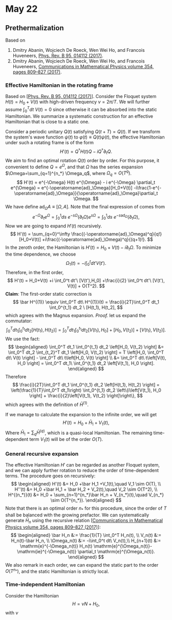 # May 22 

## Prethermalization

Based on 

1. Dmitry Abanin, Wojciech De Roeck, Wen Wei Ho, and Francois Huveneers, [Phys. Rev. B 95, 014112 (2017)](https://journals.aps.org/prb/abstract/10.1103/PhysRevB.95.014112).
2. Dmitry Abanin, Wojciech De Roeck, Wen Wei Ho, and Francois Huveneers, [Communications in Mathematical Physics volume 354, pages 809–827 (2017)](https://link.springer.com/article/10.1007/s00220-017-2930-x).

### Effective Hamiltonian in the rotating frame

Based on [[Phys. Rev. B 95, 014112 (2017)](https://journals.aps.org/prb/abstract/10.1103/PhysRevB.95.014112)]. Consider the Floquet system $H(t) = H_0+V(t)$ with high-driven frequency $\nu = 2\pi/T$. We will further assume $\int_0^T dt\ V(t) = 0$ since otherwise it can be absorbed into the static Hamiltonian. We summarize a systematic construction for an effective Hamiltonian that is close to a static one.

Consider a periodic unitary $Q(t)$ satisfying $Q(t+T)=Q(t)$. If we transform the system's wave function $\psi(t)$ to $\varphi(t) \equiv Q(t)\psi(t)$, the effective Hamiltonian under such a rotating frame is of the form
$$
H'(t) = Q^\dagger H(t) Q - i Q^\dagger \partial_t Q.
$$
We aim to find an optimal rotation $Q(t)$ order by order. For this purpose, it convenient to define $Q = e^\Omega$, and that $\Omega$ has the series expansion $\Omega=\sum_{q=1}^{n_*} \Omega_q$, where $\Omega_q = O(T^q)$.
$$
H'(t) = e^{-\Omega} H(t) e^{\Omega} - i e^{-\Omega} \partial_t e^{\Omega} = e^{-\operatorname{ad}_\Omega}[H_0+V(t)] -i\frac{1-e^{-\operatorname{ad}_\Omega}}{\operatorname{ad}_\Omega}\partial_t \Omega.
$$
We have define $\operatorname{ad}_\Omega A \equiv [\Omega, A]$. Note that the final expression of comes from
$$
e^{-\Omega} \partial_t e^{\Omega} = \int_0^1 ds \ e^{-s\Omega} (\partial_t \Omega) e^{s\Omega} = \int_0^1 ds \ e^{-s\operatorname{ad}_\Omega} (\partial_t \Omega),
$$
Now we are going to expand $H'(t)$ recursively.
$$
H'(t) = \sum_{q=0}^\infty \frac{(-\operatorname{ad}_\Omega)^q}{q!} [H_0+V(t)] +i\frac{(-\operatorname{ad}_\Omega)^q}{(q+1)!}.
$$
In the zeroth order, the Hamiltonian is $H'(t) = H_0+V(t) -i\partial_t \Omega$. To minimize the time dependence, we choose
$$
\Omega_1(t) = -i \int_0^t dt' V(t').
$$
Therefore, in the first order,
$$
H'(t) = H_0+V(t) +i \int_0^t dt'\ [V(t'),H_0] +\frac{i}{2} \int_0^t dt'\ [V(t'), V(t)] + O(T^2).
$$
**Claim**: The first-order static correction is
$$
\bar H^{(1)} \equiv \int_0^T dt\ H^{(1)}(t) 
= \frac{i}{2T}\int_0^T dt_1 \int_0^{t_1} dt_2 \ [H(t_1), H(t_2],
$$
which agrees with the Magnus expansion.
*Proof.* let us expand the commutator:
$$
\int_0^T dt_1 \int_0^{t_1} dt_2 \left[H(t_1), H(t_2) \right] 
	= \int_0^T dt_1 \int_0^{t_1} dt_2 \left[V(t_1), H_0 \right] + \left[H_0, V(t_2) \right] +  \left[V(t_1), V(t_2) \right].
$$
We use the fact:
$$
\begin{aligned}
	\int_0^T dt_1 \int_0^{t_1} dt_2 \left[H_0, V(t_2) \right]
	&= \int_0^T dt_2 \int_{t_2}^T dt_1 \left[H_0, V(t_2) \right]
	= T \left[H_0, \int_0^T dt\ V(t) \right] - \int_0^T dt\ t\left[H_0, V(t) \right] \\
	&= \int_0^T dt\ t\left[V(t), H_0 \right] 
	= \int_0^T dt_1\ \int_0^{t_1} dt_2 \left[V(t_1), H_0 \right].
\end{aligned}
$$
Therefore
$$
\frac{i}{2T}\int_0^T dt_1 \int_0^{t_1} dt_2 \left[H(t_1), H(t_2) \right] 
	= \left(\frac{1}{T}\int_0^T dt_1\right) \int_0^{t_1} dt_2 \left\{i\left[V(t_1), H_0 \right] +  \frac{i}{2}\left[V(t_1), V(t_2) \right]\right\},
$$
which agrees with the definition of $\bar H^{(1)}$.



If we manage to calculate the expansion to the infinite order, we will get
$$
H'(t) = H_0 + \bar H_1 + V_1(t),
$$
Where $\bar H_1 = \sum_q \bar H^{(q)}$, which is a quasi-local Hamiltonian.  The remaining time-dependent term $V_1(t)$ will be of the order $O(T)$.

### General recursive expansion

The effective Hamiltonian $H'$ can be regarded as another Floquet system, and we can apply further rotation to reduce the order of time-dependent terms. The procedure goes on recursively:
$$
\begin{aligned}
H'(t) &= H_0 +\bar H_1 +V_1(t),\quad V_1 \sim O(T), \\
H''(t) &= H_0 +\bar H_1 + \bar H_2 + V_2(t),\quad V_2 \sim O(T^2), \\
H^{(n_*)}(t) &= H_0 + \sum_{n=1}^{n_*}\bar H_n + V_{n_*}(t),\quad V_{n_*} \sim O(T^{n_*}).
\end{aligned}
$$
Note that there is an optimal order $n_*$ for this procedure, since the order of $T$ shall be balanced with the growing prefactor. We can systematically generate $\bar H_n$ using the recursive relation [[Communications in Mathematical Physics volume 354, pages 809–827 (2017)](https://link.springer.com/article/10.1007/s00220-017-2930-x)]:
$$
\begin{aligned}
\bar H_n &:= \frac{1}{T} \int_0^T H_n(t), \\ 
V_n(t) &:= H_n(t)-\bar H_n, \\
\Omega_n(t) &:= -i\int_0^t dt\ V_n(t),\\
H_{n+1}(t) &:= \mathrm{e}^{-\Omega_n(t)} H_n(t) \mathrm{e}^{\Omega_n(t)}-\mathrm{ie}^{-\Omega_n(t)} \partial_t \mathrm{e}^{\Omega_n(t)}.
\end{aligned}
$$
We also remark in each order, we can expand the static part to the order $O(T^{n_*})$, and the static Hamiltonian is strictly local.

### Time-independent Hamiltonian

Consider the Hamiltonian
$$
H = \nu N + H_0,
$$
with $\nu$ 
